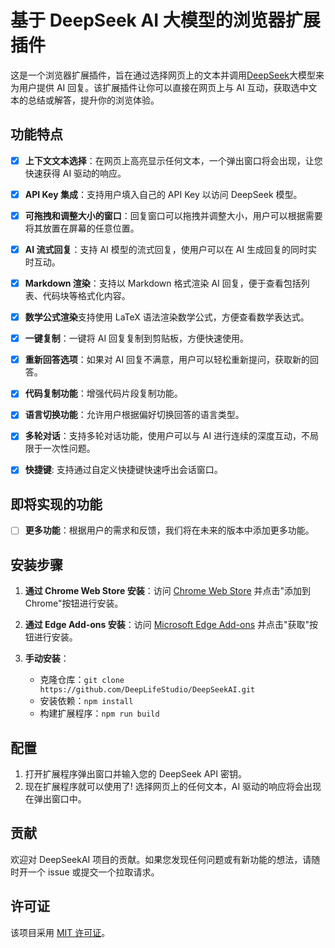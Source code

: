 # 基于 DeepSeek AI 大模型的浏览器扩展插件

这是一个浏览器扩展插件，旨在通过选择网页上的文本并调用[DeepSeek](https://deepseek.com)大模型来为用户提供 AI 回复。该扩展插件让你可以直接在网页上与 AI 互动，获取选中文本的总结或解答，提升你的浏览体验。
## 功能特点

- [x] **上下文文本选择**：在网页上高亮显示任何文本，一个弹出窗口将会出现，让您快速获得 AI 驱动的响应。
- [x] **API Key 集成**：支持用户填入自己的 API Key 以访问 DeepSeek 模型。
- [x] **可拖拽和调整大小的窗口**：回复窗口可以拖拽并调整大小，用户可以根据需要将其放置在屏幕的任意位置。
- [x] **AI 流式回复**：支持 AI 模型的流式回复，使用户可以在 AI 生成回复的同时实时互动。
- [x] **Markdown 渲染**：支持以 Markdown 格式渲染 AI 回复，便于查看包括列表、代码块等格式化内容。
- [x] **数学公式渲染**支持使用 LaTeX 语法渲染数学公式，方便查看数学表达式。
- [x] **一键复制**：一键将 AI 回复复制到剪贴板，方便快速使用。
- [x] **重新回答选项**：如果对 AI 回复不满意，用户可以轻松重新提问，获取新的回答。
- [x] **代码复制功能**：增强代码片段复制功能。
- [x] **语言切换功能**：允许用户根据偏好切换回答的语言类型。
- [x] **多轮对话**：支持多轮对话功能，使用户可以与 AI 进行连续的深度互动，不局限于一次性问题。
- [x] **快捷键**: 支持通过自定义快捷键快速呼出会话窗口。



## 即将实现的功能

- [ ] **更多功能**：根据用户的需求和反馈，我们将在未来的版本中添加更多功能。

## 安装步骤

1. **通过 Chrome Web Store 安装**：访问 [Chrome Web Store](https://chromewebstore.google.com/detail/bjjobdlpgglckcmhgmmecijpfobmcpap) 并点击"添加到 Chrome"按钮进行安装。

2. **通过 Edge Add-ons 安装**：访问 [Microsoft Edge Add-ons](您的Edge商店链接) 并点击"获取"按钮进行安装。

3. **手动安装**：
   - 克隆仓库：`git clone https://github.com/DeepLifeStudio/DeepSeekAI.git`
   - 安装依赖：`npm install`
   - 构建扩展程序：`npm run build`

## 配置

1. 打开扩展程序弹出窗口并输入您的 DeepSeek API 密钥。
2. 现在扩展程序就可以使用了! 选择网页上的任何文本，AI 驱动的响应将会出现在弹出窗口中。

## 贡献

欢迎对 DeepSeekAI 项目的贡献。如果您发现任何问题或有新功能的想法，请随时开一个 issue 或提交一个拉取请求。

## 许可证

该项目采用 [MIT 许可证](LICENSE)。
